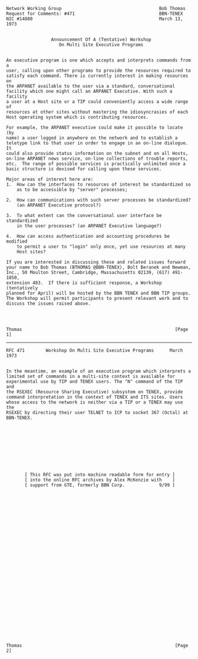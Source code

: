     Network Working Group                                     Bob Thomas
    Request for Comments: #471                                BBN-TENEX
    NIC #14800                                                March 13, 1973


                     Announcement Of A (Tentative) Workshop
                        On Multi Site Executive Programs


    An executive program is one which accepts and interprets commands from a
    user, calling upon other programs to provide the resources required to
    satisfy each command. There is currently interest in making resources on
    the ARPANET available to the user via a standard, conversational
    facility which one might call an ARPANET Executive. With such a facility
    a user at a Host site or a TIP could conveniently access a wide range of
    resources at other sites without mastering the idiosyncrasies of each
    Host operating system which is contributing resources.

    For example, the ARPANET executive could make it possible to locate (by
    name) a user logged in anywhere on the network and to establish a
    teletype link to that user in order to engage in an on-line dialogue. It
    could also provide status information on the subnet and on all Hosts,
    on-line ARPANET news service, on-line collections of trouble reports,
    etc.  The range of possible services is practically unlimited once a
    basic structure is devised for calling upon these services.

    Major areas of interest here are:
    1.  How can the interfaces to resources of interest be standardized so
        as to be accessible by "server" processes;

    2.  How can communications with such server processes be standardized?
        (an ARPANET Executive protocol?)

    3.  To what extent can the conversational user interface be standardized
        in the user processes? (an ARPANET Executive language?)

    4.  How can access authentication and accounting procedures be modified
        to permit a user to "login" only once, yet use resources at many
        Host sites?

    If you are interested in discussing these and related issues forward
    your name to Bob Thomas (BTHOMAS @BBN-TENEX), Bolt Beranek and Newman,
    Inc., 50 Moulton Street, Cambridge, Massachusetts 02139, (617) 491-1850,
    extension 483.  If there is sufficient response, a Workshop (tentatively
    planned for April) will be hosted by the BBN TENEX and BBN TIP groups.
    The Workshop will permit participants to present relevant work and to
    discuss the issues raised above.




    Thomas                                                          [Page 1]

------------------------------------------------------------------------

``` newpage
RFC 471        Workshop On Multi Site Executive Programs      March 1973


In the meantime, an example of an executive program which interprets a
limited set of commands in a multi-site context is available for
experimental use by TIP and TENEX users. The "N" command of the TIP and
the RSEXEC (Resource Sharing Executive) subsystem on TENEX, provide
command interpretation in the context of TENEX and ITS sites. Users
whose access to the network is neither via a TIP or a TENEX may use the
RSEXEC by directing their user TELNET to ICP to socket 367 (Octal) at
BBN-TENEX.










       [ This RFC was put into machine readable form for entry ]
       [ into the online RFC archives by Alex McKenzie with    ]
       [ support from GTE, formerly BBN Corp.             9/99 ]






























Thomas                                                          [Page 2]
```

